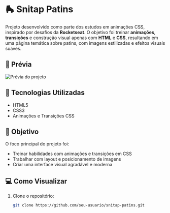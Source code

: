 # 🛼 Snitap Patins

Projeto desenvolvido como parte dos estudos em animações CSS, inspirado por desafios da **Rocketseat**. O objetivo foi treinar **animações**, **transições** e construção visual apenas com **HTML** e **CSS**, resultando em uma página temática sobre patins, com imagens estilizadas e efeitos visuais suaves.

## 📸 Prévia

![Prévia do projeto](./assets/design/amostra)


## 🚀 Tecnologias Utilizadas

- HTML5
- CSS3
- Animações e Transições CSS

## 🎯 Objetivo

O foco principal do projeto foi:

- Treinar habilidades com animações e transições em CSS
- Trabalhar com layout e posicionamento de imagens
- Criar uma interface visual agradável e moderna

## 💻 Como Visualizar

1. Clone o repositório:
   ```bash
   git clone https://github.com/seu-usuario/snitap-patins.git
